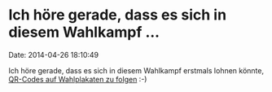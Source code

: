 Ich höre gerade, dass es sich in diesem Wahlkampf \...
======================================================

Date: 2014-04-26 18:10:49

Ich höre gerade, dass es sich in diesem Wahlkampf erstmals lohnen
könnte, [QR-Codes auf Wahlplakaten zu
folgen](http://rp-online.de/1.4195346) :-)
